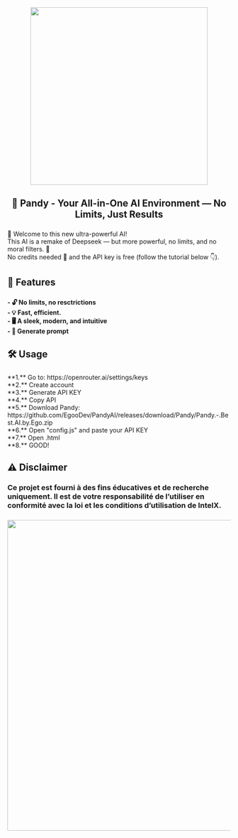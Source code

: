 <div align="center">
  <img height="400" src="https://i.imgur.com/SFyNxHK.png"  />
</div>

###

<h2 align="center">💬 Pandy - Your All-in-One AI Environment — No Limits, Just Results</h2>

###

<p align="left">🔮 Welcome to this new ultra-powerful AI!<br>This AI is a remake of Deepseek — but more powerful, no limits, and no moral filters. 🚀<br>No credits needed 💸 and the API key is free (follow the tutorial below 👇).</p>

###

<h2 align="left">🚀 Features</h2>

###

<h4 align="left">- 🔓 No limits, no resctrictions<br>- 💡 Fast, efficient.<br>- 🖥️ A sleek, modern, and intuitive <br>- 🚀 Generate prompt</h4>

###

<h2 align="left">🛠️ Usage</h2>

###

<p align="left">**1.** Go to: https://openrouter.ai/settings/keys<br>**2.** Create account<br>**3.** Generate API KEY<br>**4.** Copy API<br>**5.** Download Pandy: https://github.com/EgooDev/PandyAI/releases/download/Pandy/Pandy.-.Best.AI.by.Ego.zip<br>**6.** Open "config.js" and paste your API KEY<br>**7.** Open .html<br>**8.** GOOD!</p>

###

<h2 align="left">⚠️ Disclaimer</h2>

###

<h3 align="left">Ce projet est fourni à des fins éducatives et de recherche uniquement. Il est de votre responsabilité de l’utiliser en conformité avec la loi et les conditions d’utilisation de IntelX.</h3>

###

<div align="center">
  <img height="700" src="https://i.imgur.com/Amb9OOz.png"  />
</div>

###
